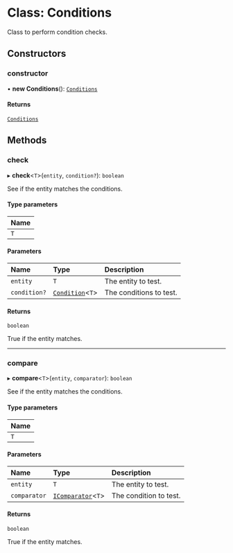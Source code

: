 # Class: Conditions

Class to perform condition checks.

## Constructors

### constructor

• **new Conditions**(): [`Conditions`](Conditions.md)

#### Returns

[`Conditions`](Conditions.md)

## Methods

### check

▸ **check**\<`T`\>(`entity`, `condition?`): `boolean`

See if the entity matches the conditions.

#### Type parameters

| Name |
| :------ |
| `T` |

#### Parameters

| Name | Type | Description |
| :------ | :------ | :------ |
| `entity` | `T` | The entity to test. |
| `condition?` | [`Condition`](../modules.md#condition)\<`T`\> | The conditions to test. |

#### Returns

`boolean`

True if the entity matches.

___

### compare

▸ **compare**\<`T`\>(`entity`, `comparator`): `boolean`

See if the entity matches the conditions.

#### Type parameters

| Name |
| :------ |
| `T` |

#### Parameters

| Name | Type | Description |
| :------ | :------ | :------ |
| `entity` | `T` | The entity to test. |
| `comparator` | [`IComparator`](../interfaces/IComparator.md)\<`T`\> | The condition to test. |

#### Returns

`boolean`

True if the entity matches.
